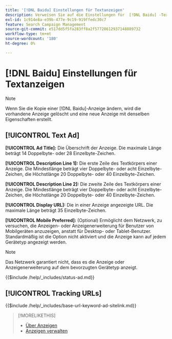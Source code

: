 ```yaml
---
title: '[!DNL Baidu] Einstellungen für Textanzeigen'
description: Verweisen Sie auf die Einstellungen für  [!DNL Baidu] -Text-Anzeigen.
exl-id: 1c914e8a-e39b-477e-9c19-919ffedc30c7
feature: Search Campaign Management
source-git-commit: e517dd5f5fa283ff8a2f57728612937148889732
workflow-type: tm+mt
source-wordcount: '180'
ht-degree: 0%

---
```


# [!DNL Baidu] Einstellungen für Textanzeigen

>[!NOTE]
>
>Wenn Sie die Kopie einer [!DNL Baidu]-Anzeige ändern, wird die vorhandene Anzeige gelöscht und eine neue Anzeige mit denselben Eigenschaften erstellt.

## [!UICONTROL Text Ad]

**[!UICONTROL Ad Title]:** Die Überschrift der Anzeige. Die maximale Länge beträgt 14 Doppelbyte- oder 28 Einzelbyte-Zeichen.

**[!UICONTROL Description Line 1]:** Die erste Zeile des Textkörpers einer Anzeige. Die Mindestlänge beträgt vier Doppelbyte- oder acht Einzelbyte-Zeichen, die Höchstlänge 20 Doppelbyte- oder 40 Einzelbyte-Zeichen.

**[!UICONTROL Description Line 2]:** Die zweite Zeile des Textkörpers einer Anzeige. Die Mindestlänge beträgt vier Doppelbyte- oder acht Einzelbyte-Zeichen, die Höchstlänge 20 Doppelbyte- oder 40 Einzelbyte-Zeichen.

**[!UICONTROL Display URL]:** Die in einer Anzeige angezeigte URL. Die maximale Länge beträgt 35 Einzelbyte-Zeichen.

**[!UICONTROL Mobile Preferred]:** (Optional) Ermöglicht dem Netzwerk, zu versuchen, die Anzeigen- oder Anzeigenerweiterung für Benutzer von Mobilgeräten anzuzeigen, anstatt für Desktop- oder Tablet-Benutzer. Standardmäßig ist die Option nicht aktiviert und die Anzeige kann auf jedem Gerätetyp angezeigt werden.

>[!NOTE]
>
>Das Netzwerk garantiert nicht, dass es die Anzeige oder Anzeigenerweiterung auf dem bevorzugten Gerätetyp anzeigt.

<!-- **[!UICONTROL Status]:** -->

{{$include /help/_includes/status-ad.md}}

## [!UICONTROL Tracking URLs]

<!-- **[!UICONTROL Base URl]:** -->

{{$include /help/_includes/base-url-keyword-ad-sitelink.md}}

>[!MORELIKETHIS]
>
>* [Über Anzeigen](ad-about.md)
>* [Anzeigen verwalten](ad-manage.md)
